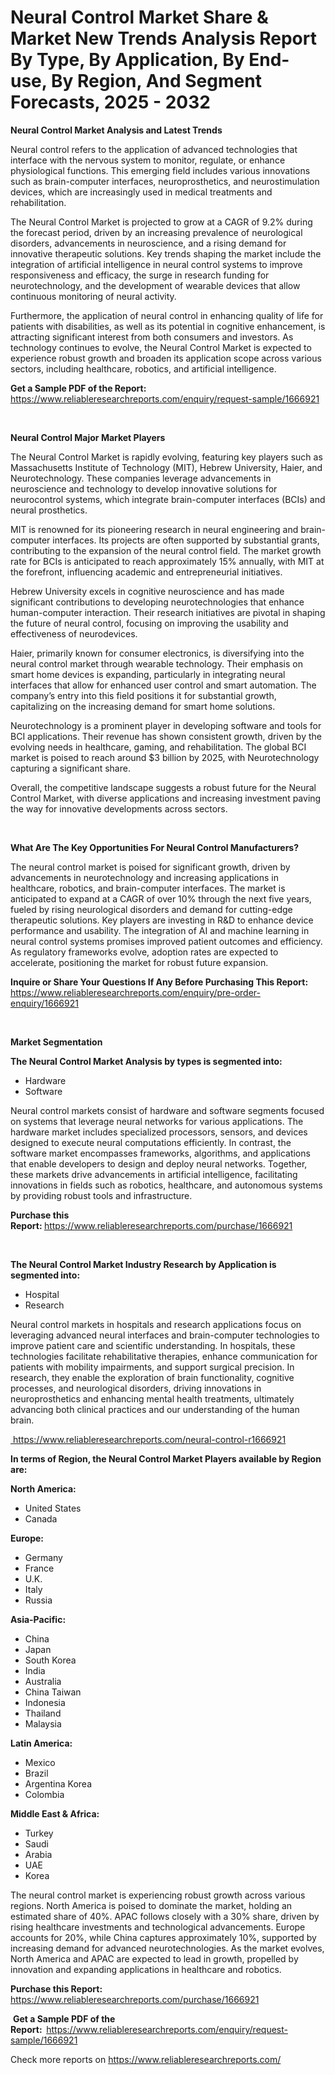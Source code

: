 <p><h1>Neural Control Market Share & Market New Trends Analysis Report By Type, By Application, By End-use, By Region, And Segment Forecasts, 2025 - 2032</h1></p><p><strong>Neural Control Market Analysis and Latest Trends</strong></p>
<p><p>Neural control refers to the application of advanced technologies that interface with the nervous system to monitor, regulate, or enhance physiological functions. This emerging field includes various innovations such as brain-computer interfaces, neuroprosthetics, and neurostimulation devices, which are increasingly used in medical treatments and rehabilitation.</p><p>The Neural Control Market is projected to grow at a CAGR of 9.2% during the forecast period, driven by an increasing prevalence of neurological disorders, advancements in neuroscience, and a rising demand for innovative therapeutic solutions. Key trends shaping the market include the integration of artificial intelligence in neural control systems to improve responsiveness and efficacy, the surge in research funding for neurotechnology, and the development of wearable devices that allow continuous monitoring of neural activity.</p><p>Furthermore, the application of neural control in enhancing quality of life for patients with disabilities, as well as its potential in cognitive enhancement, is attracting significant interest from both consumers and investors. As technology continues to evolve, the Neural Control Market is expected to experience robust growth and broaden its application scope across various sectors, including healthcare, robotics, and artificial intelligence.</p></p>
<p><strong>Get a Sample PDF of the Report:&nbsp;</strong> <a href="https://www.reliableresearchreports.com/enquiry/request-sample/1666921?utm_campaign=3269&utm_medium=2&utm_source=Github&utm_content=ia&utm_term=06032025&utm_id=neural-control">https://www.reliableresearchreports.com/enquiry/request-sample/1666921</a></p>
<p>&nbsp;</p>
<p><strong>Neural Control Major Market Players</strong></p>
<p><p>The Neural Control Market is rapidly evolving, featuring key players such as Massachusetts Institute of Technology (MIT), Hebrew University, Haier, and Neurotechnology. These companies leverage advancements in neuroscience and technology to develop innovative solutions for neurocontrol systems, which integrate brain-computer interfaces (BCIs) and neural prosthetics.</p><p>MIT is renowned for its pioneering research in neural engineering and brain-computer interfaces. Its projects are often supported by substantial grants, contributing to the expansion of the neural control field. The market growth rate for BCIs is anticipated to reach approximately 15% annually, with MIT at the forefront, influencing academic and entrepreneurial initiatives.</p><p>Hebrew University excels in cognitive neuroscience and has made significant contributions to developing neurotechnologies that enhance human-computer interaction. Their research initiatives are pivotal in shaping the future of neural control, focusing on improving the usability and effectiveness of neurodevices.</p><p>Haier, primarily known for consumer electronics, is diversifying into the neural control market through wearable technology. Their emphasis on smart home devices is expanding, particularly in integrating neural interfaces that allow for enhanced user control and smart automation. The company’s entry into this field positions it for substantial growth, capitalizing on the increasing demand for smart home solutions.</p><p>Neurotechnology is a prominent player in developing software and tools for BCI applications. Their revenue has shown consistent growth, driven by the evolving needs in healthcare, gaming, and rehabilitation. The global BCI market is poised to reach around $3 billion by 2025, with Neurotechnology capturing a significant share.</p><p>Overall, the competitive landscape suggests a robust future for the Neural Control Market, with diverse applications and increasing investment paving the way for innovative developments across sectors.</p></p>
<p>&nbsp;</p>
<p><strong>What Are The Key Opportunities For Neural Control Manufacturers?</strong></p>
<p><p>The neural control market is poised for significant growth, driven by advancements in neurotechnology and increasing applications in healthcare, robotics, and brain-computer interfaces. The market is anticipated to expand at a CAGR of over 10% through the next five years, fueled by rising neurological disorders and demand for cutting-edge therapeutic solutions. Key players are investing in R&D to enhance device performance and usability. The integration of AI and machine learning in neural control systems promises improved patient outcomes and efficiency. As regulatory frameworks evolve, adoption rates are expected to accelerate, positioning the market for robust future expansion.</p></p>
<p><strong>Inquire or Share Your Questions If Any Before Purchasing This Report:</strong> <a href="https://www.reliableresearchreports.com/enquiry/pre-order-enquiry/1666921?utm_campaign=3269&utm_medium=2&utm_source=Github&utm_content=ia&utm_term=06032025&utm_id=neural-control">https://www.reliableresearchreports.com/enquiry/pre-order-enquiry/1666921</a></p>
<p>&nbsp;</p>
<p><strong>Market Segmentation</strong></p>
<p><strong>The Neural Control Market Analysis by types is segmented into:</strong></p>
<p><ul><li>Hardware</li><li>Software</li></ul></p>
<p><p>Neural control markets consist of hardware and software segments focused on systems that leverage neural networks for various applications. The hardware market includes specialized processors, sensors, and devices designed to execute neural computations efficiently. In contrast, the software market encompasses frameworks, algorithms, and applications that enable developers to design and deploy neural networks. Together, these markets drive advancements in artificial intelligence, facilitating innovations in fields such as robotics, healthcare, and autonomous systems by providing robust tools and infrastructure.</p></p>
<p><strong>Purchase this Report:&nbsp;</strong><a href="https://www.reliableresearchreports.com/purchase/1666921?utm_campaign=3269&utm_medium=2&utm_source=Github&utm_content=ia&utm_term=06032025&utm_id=neural-control">https://www.reliableresearchreports.com/purchase/1666921</a></p>
<p>&nbsp;</p>
<p><strong>The Neural Control Market Industry Research by Application is segmented into:</strong></p>
<p><ul><li>Hospital</li><li>Research</li></ul></p>
<p><p>Neural control markets in hospitals and research applications focus on leveraging advanced neural interfaces and brain-computer technologies to improve patient care and scientific understanding. In hospitals, these technologies facilitate rehabilitative therapies, enhance communication for patients with mobility impairments, and support surgical precision. In research, they enable the exploration of brain functionality, cognitive processes, and neurological disorders, driving innovations in neuroprosthetics and enhancing mental health treatments, ultimately advancing both clinical practices and our understanding of the human brain.</p></p>
<p><a href="https://www.reliableresearchreports.com/neural-control-r1666921?utm_campaign=3269&utm_medium=2&utm_source=Github&utm_content=ia&utm_term=06032025&utm_id=neural-control">&nbsp;https://www.reliableresearchreports.com/neural-control-r1666921</a></p>
<p><strong>In terms of Region, the Neural Control Market Players available by Region are:</strong></p>
<p>
    <p> <strong> North America: </strong>
        <ul>
            <li>United States</li>
            <li>Canada</li>
        </ul>
        </p> 
    <p> <strong> Europe: </strong>
        <ul>
            <li>Germany</li>
            <li>France</li>
            <li>U.K.</li>
            <li>Italy</li>
            <li>Russia</li>
        </ul>
        </p> 
    <p> <strong> Asia-Pacific: </strong>
        <ul>
            <li>China</li>
            <li>Japan</li>
            <li>South Korea</li>
            <li>India</li>
            <li>Australia</li>
            <li>China Taiwan</li>
            <li>Indonesia</li>
            <li>Thailand</li>
            <li>Malaysia</li>
        </ul>
        </p> 
    <p> <strong> Latin America: </strong>
        <ul>
            <li>Mexico</li>
            <li>Brazil</li>
            <li>Argentina Korea</li>
            <li>Colombia</li>
        </ul>
        </p> 
    <p> <strong> Middle East & Africa: </strong>
        <ul>
            <li>Turkey</li>
            <li>Saudi</li>
            <li>Arabia</li>
            <li>UAE</li>
            <li>Korea</li>
        </ul>
    </p>
    </p>
<p><p>The neural control market is experiencing robust growth across various regions. North America is poised to dominate the market, holding an estimated share of 40%. APAC follows closely with a 30% share, driven by rising healthcare investments and technological advancements. Europe accounts for 20%, while China captures approximately 10%, supported by increasing demand for advanced neurotechnologies. As the market evolves, North America and APAC are expected to lead in growth, propelled by innovation and expanding applications in healthcare and robotics.</p></p>
<p><strong>Purchase this Report: </strong><a href="https://www.reliableresearchreports.com/purchase/1666921?utm_campaign=3269&utm_medium=2&utm_source=Github&utm_content=ia&utm_term=06032025&utm_id=neural-control">https://www.reliableresearchreports.com/purchase/1666921</a></p>
<p>&nbsp;<strong>Get a Sample PDF of the Report:&nbsp;&nbsp;</strong><a href="https://www.reliableresearchreports.com/enquiry/request-sample/1666921?utm_campaign=3269&utm_medium=2&utm_source=Github&utm_content=ia&utm_term=06032025&utm_id=neural-control">https://www.reliableresearchreports.com/enquiry/request-sample/1666921</a></p>
<p><strong></strong></p>
<p>Check more reports on <a href="https://www.reliableresearchreports.com/?utm_campaign=3269&utm_medium=2&utm_source=Github&utm_content=ia&utm_term=06032025&utm_id=neural-control">https://www.reliableresearchreports.com/</a></p>